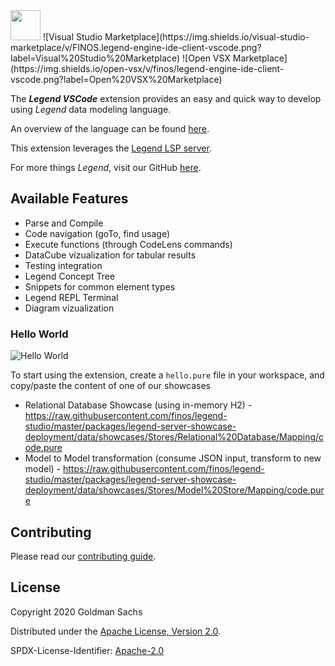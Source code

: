 <img src="[https://github.com/favicon.ico](https://cdn.jsdelivr.net/gh/finos/contrib-toolbox@master/images/badge-incubating.png)" width="48">
![Visual Studio Marketplace](https://img.shields.io/visual-studio-marketplace/v/FINOS.legend-engine-ide-client-vscode.png?label=Visual%20Studio%20Marketplace)
![Open VSX Marketplace](https://img.shields.io/open-vsx/v/finos/legend-engine-ide-client-vscode.png?label=Open%20VSX%20Marketplace)

The **_Legend VSCode_** extension provides an easy and quick way to develop using _Legend_ data modeling language.

An overview of the language can be found [here](https://legend.finos.org/docs/overview/legend-overview).

This extension leverages the [Legend LSP server](https://github.com/finos/legend-engine-ide-lsp).

For more things _Legend_, visit our GitHub [here](https://github.com/finos/legend).

## Available Features

- Parse and Compile
- Code navigation (goTo, find usage)
- Execute functions (through CodeLens commands)
- DataCube vizualization for tabular results
- Testing integration
- Legend Concept Tree
- Snippets for common element types
- Legend REPL Terminal
- Diagram vizualization

### Hello World

![Hello World](docs/demo.gif)

To start using the extension, create a `hello.pure` file in your workspace, and copy/paste the content of one of our showcases

- Relational Database Showcase (using in-memory H2) - https://raw.githubusercontent.com/finos/legend-studio/master/packages/legend-server-showcase-deployment/data/showcases/Stores/Relational%20Database/Mapping/code.pure
- Model to Model transformation (consume JSON input, transform to new model) - https://raw.githubusercontent.com/finos/legend-studio/master/packages/legend-server-showcase-deployment/data/showcases/Stores/Model%20Store/Mapping/code.pure

## Contributing

Please read our [contributing guide](./CONTRIBUTING.md).

## License

Copyright 2020 Goldman Sachs

Distributed under the [Apache License, Version 2.0](http://www.apache.org/licenses/LICENSE-2.0).

SPDX-License-Identifier: [Apache-2.0](https://spdx.org/licenses/Apache-2.0)
